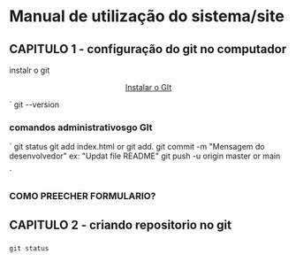 # Manual de utilização do sistema/site
## CAPITULO 1 - configuração do git no computador
instalr o git 
<p align="center">
<a href ="https://git-scm.com/book/pt-pt/v2/Come%C3%A7ando-Instalar-o-Git" target ="black"> Instalar o GIt</a></p>

`
git --version

### comandos administrativosgo GIt

´
git status
git add index.html or git add.
git commit -m "Mensagem do desenvolvedor" ex: "Updat file README"
git push -u origin master or main

´
### COMO PREECHER FORMULARIO?

## CAPITULO 2 - criando repositorio no git
###

`git status`